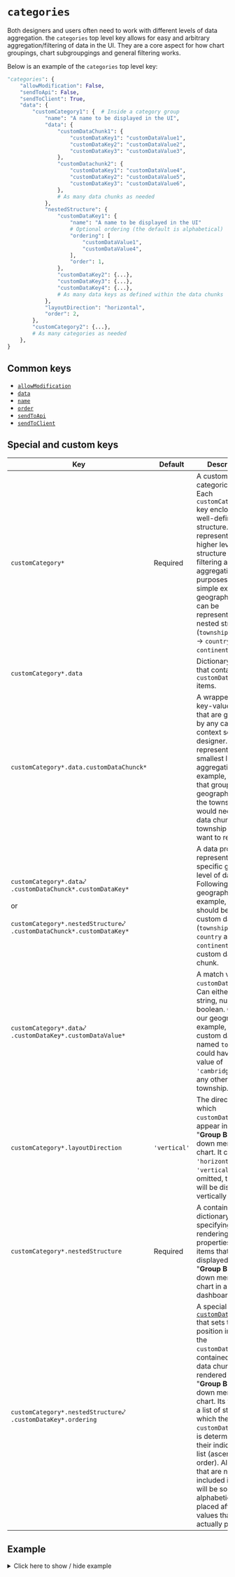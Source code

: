 # `categories`
Both designers and users often need to work with different levels of data aggregation. the `categories` top level key allows for easy and arbitrary aggregation/filtering of data in the UI. They are a core aspect for how chart groupings, chart subgroupgings and general filtering works.

Below is an example of the `categories` top level key:
```py
"categories": {
    "allowModification": False,
    "sendToApi": False,
    "sendToClient": True,
    "data": {
        "customCategory1": {  # Inside a category group
            "name": "A name to be displayed in the UI",
            "data": {
                "customDataChunk1": {
                    "customDataKey1": "customDataValue1",
                    "customDataKey2": "customDataValue2",
                    "customDataKey3": "customDataValue3",
                },
                "customDatachunk2": {
                    "customDataKey1": "customDataValue4",
                    "customDataKey2": "customDataValue5",
                    "customDataKey3": "customDataValue6",
                },
                # As many data chunks as needed
            },
            "nestedStructure": {
                "customDataKey1": {
                    "name": "A name to be displayed in the UI"
                    # Optional ordering (the default is alphabetical)
                    "ordering": [
                        "customDataValue1",
                        "customDataValue4",
                    ],
                    "order": 1,
                },
                "customDataKey2": {...},
                "customDataKey3": {...},
                "customDataKey4": {...},
                # As many data keys as defined within the data chunks
            },
            "layoutDirection": "horizontal",
            "order": 2,
        },
        "customCategory2": {...},
        # As many categories as needed
    },
}
```

## Common keys
- [`allowModification`](../common_keys/common_keys.md#allowModification)
- [`data`](../common_keys/common_keys.md#data)
- [`name`](../common_keys/common_keys.md#name)
- [`order`](../common_keys/common_keys.md#order)
- [`sendToApi`](../common_keys/common_keys.md#sendToApi)
- [`sendToClient`](../common_keys/common_keys.md#sendToClient)

## Special and custom keys
Key | Default | Description
--- | ------- | -----------
<a name="customCategory">`customCategory*`</a> | Required | A custom key for categorical data. Each `customCategory*` key encloses a well-defined structure. This represents a higher level structure for filtering and aggregation purposes. A simple example is geography which can be represented by a nested structure (`township` &rarr; `state` &rarr; `country` &rarr; `continent`).
`customCategory*.data` | | Dictionary object that contains `customDataChunck*` items.
<a name="customDataChunck">`customCategory*.data.customDataChunck*`</a> | | A wrapper for key-value pairs that are grouped by any categorical context set by the designer. This represents the smallest level of aggregation. For example, an app that groups data geographically to the township level would need one data chunk per township they want to represent.
<a name="customDataKey">`customCategory*.data`&swarhk;<br>`.customDataChunck*.customDataKey*`<br><br>or<br><br>`customCategory*.nestedStructure`&swarhk;<br>`.customDataChunck*.customDataKey*`</a> | | A data property representing a specific group level of data. Following our geographic example, there should be four custom data keys (`township`, `state`, `country` and `continent`) per custom data chunk.
`customCategory*.data`&swarhk;<br>`.customDataKey*.customDataValue*` | | A match value for `customDataKey*`. Can either be string, numeric or boolean. Given our geographic example, a custom data key named `township` could have a data value of `'cambridge'` or any other township.
`customCategory*.layoutDirection` | `'vertical'` | The direction in which `customDataKey*`s appear in the "**Group By**" drop-down menu of a chart. It can be `'horizontal'` or `'vertical'`. If omitted, the items will be displayed vertically in the UI.
`customCategory*.nestedStructure` | Required | A container dictionary for specifying the rendering properties of the items that are displayed in the "**Group By**" drop-down menu of a chart in a dashboard view.
`customCategory*.nestedStructure`&swarhk;<br>`.customDataKey*.ordering` | | A special key of a [`customDataChunck*`](#customDataChunck) that sets the position in which the `customDataValue*`s contained in the data chunk are rendered in the "**Group By**" drop-down menu of a chart. Its value is a list of strings in which the order of `customDataValue*`s is determined by their indices in the list (ascending order). All values that are not included in the list will be sorted alphabetically and placed after the values that are actually present.

## Example

<details>
  <summary>Click here to show / hide example</summary>

```py
"categories": {
    "allowModification": False,
    "data": {
        "location": {
            "data": {
                "locUsMi": {
                    "region": "North America",
                    "country": "USA",
                    "state": "Michigan",
                },
                "locUsMa": {
                    "region": "North America",
                    "country": "USA",
                    "state": "Massachusetts",
                },
                "locUsFl": {
                    "region": "North America",
                    "country": "USA",
                    "state": "Florida",
                },
                "locUsIn": {
                    "region": "North America",
                    "country": "USA",
                    "state": "Indiana",
                },
                "locCaOn": {
                    "region": "North America",
                    "country": "Canada",
                    "state": "Ontario",
                },
            },
            "name": "Locations",
            "nestedStructure": {
                "region": {
                    "name": "Regions",
                    "order": 1,
                },
                "country": {
                    "name": "Countries",
                    "ordering": ["USA", "Canada"],
                    "order": 2,
                },
                "state": {
                    "name": "States",
                    "order": 3,
                },
            },
            "layoutDirection": "horizontal",
            "order": 1,
        },
        "sku": {
            "data": {
                "SKU1": {
                    "type": "Type A",
                    "size": "Size A",
                    "sku": "SKU1",
                },
                "SKU2": {
                    "type": "Type A",
                    "size": "Size B",
                    "sku": "SKU2",
                },
            },
            "name": "SKUs",
            "nestedStructure": {
                "type": {
                    "name": "Types",
                    "order": 1,
                },
                "size": {
                    "name": "Sizing",
                    "ordering": ["Type B", "Type A"],
                    "order": 2,
                },
                "sku": {
                    "name": "SKU",
                    "order": 3,
                },
            },
            "layoutDirection": "horizontal",
            "order": 2,
        },
    },
}
```
</details>
